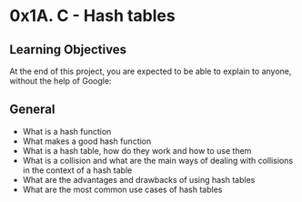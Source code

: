 # 0x1A. C - Hash tables

## Learning Objectives
At the end of this project, you are expected to be able to explain to anyone, without the help of Google:

## General
* What is a hash function
* What makes a good hash function
* What is a hash table, how do they work and how to use them
* What is a collision and what are the main ways of dealing with collisions in the context of a hash table
* What are the advantages and drawbacks of using hash tables
* What are the most common use cases of hash tables

